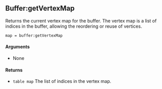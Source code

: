 Buffer:getVertexMap
---

Returns the current vertex map for the buffer.  The vertex map is a list of indices in the buffer,
allowing the reordering or reuse of vertices.

    map = buffer:getVertexMap

#### Arguments

- None

#### Returns

- `table map` The list of indices in the vertex map.

